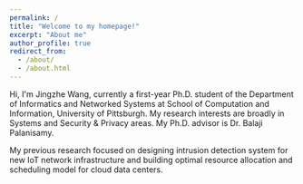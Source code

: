 ```yaml
---
permalink: /
title: "Welcome to my homepage!"
excerpt: "About me"
author_profile: true
redirect_from: 
  - /about/
  - /about.html
---
```


Hi, I'm Jingzhe Wang, currently a first-year Ph.D. student of the Department of Informatics and Networked Systems at School of Computation and Information, University of Pittsburgh. My research interests are broadly in Systems and Security & Privacy areas. My Ph.D. advisor is Dr. Balaji Palanisamy.

My previous research focused on designing intrusion detection system for new IoT network infrastructure and building optimal resource allocation and scheduling model for cloud data centers.




